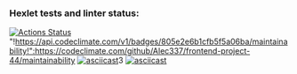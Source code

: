 ### Hexlet tests and linter status:
[![Actions Status](https://github.com/Alec337/frontend-project-44/actions/workflows/hexlet-check.yml/badge.svg)](https://github.com/Alec337/frontend-project-44/actions)
"!https://api.codeclimate.com/v1/badges/805e2e6b1cfb5f5a06ba/maintainability!":https://codeclimate.com/github/Alec337/frontend-project-44/maintainability
[![asciicast](https://asciinema.org/a/4P1Csk3dok2X1iAdTVHphgLRy.svg)](https://asciinema.org/a/4P1Csk3dok2X1iAdTVHphgLRy)3
[![asciicast](https://asciinema.org/a/cn9TpDCeHGVtLOJlmkMgVzcPA.svg)](https://asciinema.org/a/cn9TpDCeHGVtLOJlmkMgVzcPA)